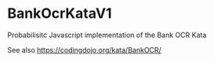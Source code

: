 # BankOcrKataV1
Probabilisitc Javascript implementation of the Bank OCR Kata

See also https://codingdojo.org/kata/BankOCR/ 
